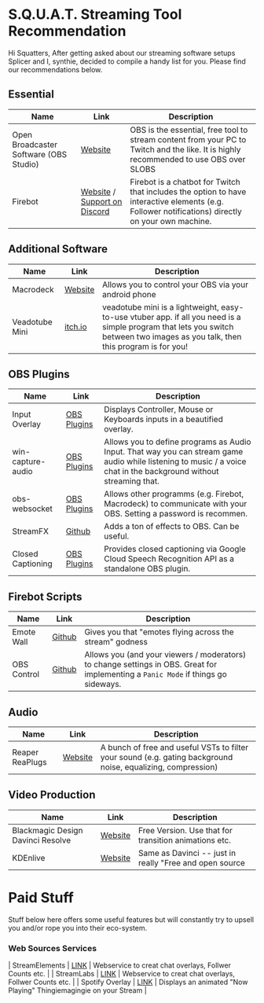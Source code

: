 # S.Q.U.A.T. Streaming Tool Recommendation

Hi Squatters,
After getting asked about our streaming software setups Splicer and I, synthie, decided to compile a handy list for you. Please find our recommendations below.


## Essential
| Name | Link | Description |
|----|----|----|
| Open Broadcaster Software (OBS Studio) | [Website](https://obsproject.com/) | OBS is the essential, free tool to stream content from your PC to Twitch and the like. It is highly recommended to use OBS over SLOBS             |
| Firebot | [Website](https://firebot.app) / [Support on Discord](https://discord.gg/crowbartools) | Firebot is a chatbot for Twitch that includes the option to have interactive elements (e.g. Follower notifications) directly on your own machine. |

## Additional Software
| Name | Link | Description |
|----|----|----|
| Macrodeck | [Website](https://macrodeck.org/) | Allows you to control your OBS via your android phone |
| Veadotube Mini | [itch.io](https://olmewe.itch.io/veadotube-mini) | veadotube mini is a lightweight, easy-to-use vtuber app. if all you need is a simple program that lets you switch between two images as you talk, then this program is for you!|

## OBS Plugins
| Name | Link | Description |
|----|----|----|
| Input Overlay | [OBS Plugins](https://obsproject.com/forum/resources/input-overlay.552/) | Displays Controller, Mouse or Keyboards inputs in a beautified overlay. |
| win-capture-audio | [OBS Plugins](https://github.com/bozbez/win-capture-audio) | Allows you to define programs as Audio Input. That way you can stream game audio while listening to music / a voice chat in the background without streaming that. |
| obs-websocket | [OBS Plugins](https://obsproject.com/forum/resources/obs-websocket-remote-control-obs-studio-from-websockets.466/) | Allows other programms (e.g. Firebot, Macrodeck) to communicate with your OBS. Setting a password is recommen. |
| StreamFX | [Github](https://github.com/Xaymar/obs-StreamFX/releases) | Adds a ton of effects to OBS. Can be useful. |
| Closed Captioning | [OBS Plugins](https://obsproject.com/forum/resources/closed-captioning-via-google-speech-recognition.833/) | Provides closed captioning via Google Cloud Speech Recognition API as a standalone OBS plugin. |

## Firebot Scripts
| Name | Link | Description |
|----|----|----|
| Emote Wall | [Github](https://github.com/CheevoSeeker/firebot-script-emote-wall ) | Gives you that "emotes flying across the stream" godness |
| OBS Control | [Github](https://github.com/ebiggz/firebot-script-obs-control ) | Allows you (and your viewers / moderators) to change settings in OBS. Great for implementing a `Panic Mode` if things go sideways. |

## Audio
| Name | Link | Description |
|----|----|----|
| Reaper ReaPlugs | [Website](https://www.reaper.fm/reaplugs/) | A bunch of free and useful VSTs to filter your sound (e.g. gating background noise, equalizing, compression) |

## Video Production
| Name | Link | Description |
|----|----|----|
| Blackmagic Design Davinci Resolve | [Website](https://www.blackmagicdesign.com/de/products/davinciresolve/) |  Free Version. Use that for transition animations etc. |
| KDEnlive | [Website](https://kdenlive.org/en/) | Same as Davinci -- just in really "Free and open source |

# Paid Stuff
Stuff below here offers some useful features but will constantly try to upsell you and/or rope you into their eco-system. 

### Web Sources Services
| StreamElements | [LINK](https://streamelements.com/) | Webservice to creat chat overlays, Follwer Counts etc. |
| StreamLabs | [LINK](https://streamlabs.com/) | Webservice to creat chat overlays, Follwer Counts etc. |
| Spotify Overlay | [LINK](https://nowplaying.site/) | Displays an animated "Now Playing" Thingiemagingie on your Stream |